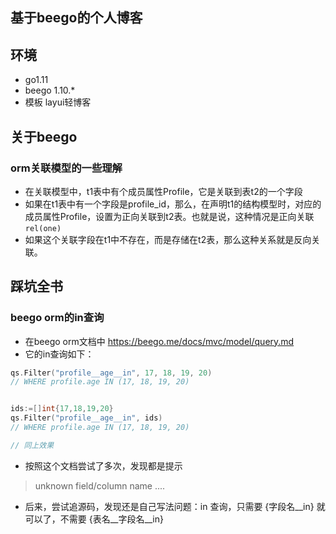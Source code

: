 ## 基于beego的个人博客

## 环境
* go1.11
* beego 1.10.*
* 模板 layui轻博客

## 关于beego
### orm关联模型的一些理解
* 在关联模型中，t1表中有个成员属性Profile，它是关联到表t2的一个字段
* 如果在t1表中有一个字段是profile_id，那么，在声明t1的结构模型时，对应的成员属性Profile，设置为正向关联到t2表。也就是说，这种情况是正向关联`rel(one)`
* 如果这个关联字段在t1中不存在，而是存储在t2表，那么这种关系就是反向关联。

## 踩坑全书
### beego orm的in查询
* 在beego orm文档中 https://beego.me/docs/mvc/model/query.md
* 它的in查询如下：

```go
qs.Filter("profile__age__in", 17, 18, 19, 20)
// WHERE profile.age IN (17, 18, 19, 20)


ids:=[]int{17,18,19,20}
qs.Filter("profile__age__in", ids)
// WHERE profile.age IN (17, 18, 19, 20)

// 同上效果
```

* 按照这个文档尝试了多次，发现都是提示
> unknown field/column name ....

* 后来，尝试追源码，发现还是自己写法问题：in 查询，只需要 {字段名__in} 就可以了，不需要 {表名__字段名__in}




